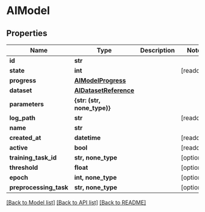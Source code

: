 # AIModel


## Properties

Name | Type | Description | Notes
------------ | ------------- | ------------- | -------------
**id** | **str** |  | 
**state** | **int** |  | [readonly] 
**progress** | [**AIModelProgress**](AIModelProgress.md) |  | 
**dataset** | [**AIDatasetReference**](AIDatasetReference.md) |  | 
**parameters** | **{str: (str, none_type)}** |  | 
**log_path** | **str** |  | [readonly] 
**name** | **str** |  | 
**created_at** | **datetime** |  | [readonly] 
**active** | **bool** |  | [readonly] 
**training_task_id** | **str, none_type** |  | [optional] 
**threshold** | **float** |  | [optional] 
**epoch** | **int, none_type** |  | [optional] 
**preprocessing_task** | **str, none_type** |  | [optional] 

[[Back to Model list]](../README.md#models) [[Back to API list]](../README.md#api-endpoints) [[Back to README]](../README.md)


